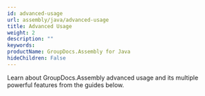 ```yaml
---
id: advanced-usage
url: assembly/java/advanced-usage
title: Advanced Usage
weight: 2
description: ""
keywords: 
productName: GroupDocs.Assembly for Java
hideChildren: False
---
```


Learn about GroupDocs.Assembly advanced usage and its multiple powerful features from the guides below.